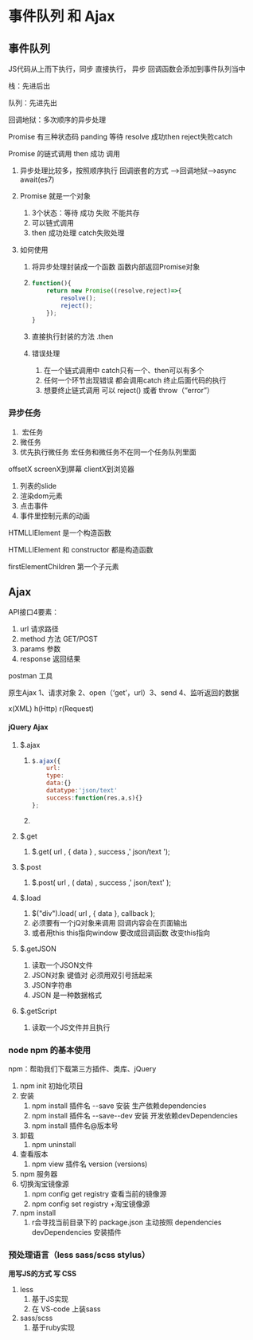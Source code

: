 # 事件队列 和  Ajax

## 事件队列

JS代码从上而下执行，同步 直接执行， 异步 回调函数会添加到事件队列当中

栈：先进后出

队列：先进先出

回调地狱：多次顺序的异步处理

Promise   有三种状态码   panding 等待   resolve 成功then     reject失败catch  

Promise  的链式调用  then 成功  调用

1. 异步处理比较多，按照顺序执行     回调嵌套的方式  ——>回调地狱——>async  await(es7)

2. Promise  就是一个对象  

   1. 3个状态：等待  成功  失败   不能共存
   2. 可以链式调用
   3. then 成功处理     catch失败处理

3. 如何使用

   1. 将异步处理封装成一个函数    函数内部返回Promise对象

   2. ```javascript
      function(){
          return new Promise((resolve,reject)=>{
              resolve();
              reject();
          });
      }
      ```

   3. 直接执行封装的方法  .then   

   4. 错误处理

      1. 在一个链式调用中  catch只有一个、then可以有多个
      2. 任何一个环节出现错误 都会调用catch  终止后面代码的执行
      3. 想要终止链式调用  可以 reject()  或者  throw（“error”） 

### 异步任务

1. ​	宏任务
2. 微任务
3. 优先执行微任务    宏任务和微任务不在同一个任务队列里面

offsetX     screenX到屏幕   clientX到浏览器

1. 列表的slide
2. 渲染dom元素
3. 点击事件
4. 事件里控制元素的动画

HTMLLIElement  是一个构造函数

HTMLLIElement    和  constructor   都是构造函数

firstElementChildren     第一个子元素

## Ajax

API接口4要素：

1. url    请求路径
2. method   方法    GET/POST
3. params   参数
4. response   返回结果

postman 工具

原生Ajax 1、请求对象   2、open（‘get’，url）3、send    4、监听返回的数据

x(XML) h(Http) r(Request)

#### jQuery   Ajax

1. $.ajax

   1. ```javascript
      $.ajax({
          url:
          type:
          data:{}
          datatype:'json/text'
          success:function(res,a,s){}
      };
      ```

   2. 

2. $.get

   1. $.get( url , { data } , success ,' json/text ');

3. $.post

   1. $.post( url  , ( data) , success ,' json/text' );

4. $.load

   1. $("div").load( url , { data }, callback );
   2. 必须要有一个jQ对象来调用    回调内容会在页面输出
   3. 或者用this   this指向window   要改成回调函数   改变this指向

5. $.getJSON

   1. 读取一个JSON文件
   2. JSON对象       键值对 必须用双引号括起来
   3. JSON字符串    
   4. JSON  是一种数据格式

6. $.getScript

   1. 读取一个JS文件并且执行

### node   npm  的基本使用

npm：帮助我们下载第三方插件、类库、jQuery

1. npm     init    初始化项目
2. 安装
   1. npm   install    插件名    --save    安装  生产依赖dependencies
   2. npm   install    插件名    --save--dev    安装  开发依赖devDependencies
   3. npm   install    插件名@版本号
3. 卸载
   1. npm   uninstall	 
4. 查看版本
   1. npm view  插件名  version  (versions)
5. npm  服务器
6. 切换淘宝镜像源
   1. npm  config  get  registry     查看当前的镜像源
   2. npm  config  set  registry  +淘宝镜像源 
7. npm   install
   1. r会寻找当前目录下的  package.json  主动按照  dependencies   devDependencies    安装插件

### 预处理语言（less   sass/scss   stylus）

**用写JS的方式 写 CSS**

1. less
   1. 基于JS实现
   2. 在   VS-code 上装sass
2. sass/scss
   1. 基于ruby实现
